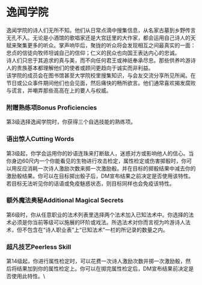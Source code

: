 # 逸闻学院

&#x20;   逸闻学院的诗人们无所不知。他们从日常点滴中搜集信息，从名家古墓到乡野传言无孔不入。无论是小酒馆的歌唱家还是大宫廷里的大作家，都会运用自己诗人的天赋来聚集更多的听众。掌声响毕后，聚拢的听众将会发现相互之间最真实的一面：忠贞的信徒向牧师坦诚自己的信仰；仁义的民众也向国王表达内心的忠诚。\
&#x20;   诗人们只忠于其追求的真与美，而不向任何君王或神祇奉承尽忠。那些供养吟游诗人的贵族基本都理解他们的使者或顾问更趋向于诚实而非利益。\
&#x20;   该学院的成员会在图书馆甚至大学院校里搜集知识，与会友交流分享所见所闻。在节日或公众事件期间他们也会见面，然后痛快的畅所欲言。他们通常喜欢揭发腐败与谎言，并嘲弄那些高高在上的要人与权威。

### **附赠熟练项Bonus Proficiencies**

&#x20;   第3级选择逸闻学院时，你获得三个自选技能的熟练项。

### **语出惊人Cutting Words**

&#x20;   第3级起，你学会运用你的妙语连珠来打断敌人，迷惑对方或影响他人的信心。当你身边60尺内一个你能看见的生物进行攻击检定，属性检定或伤害掷骰时，你可以用反应消耗一次诗人激励次数来掷一次激励骰。并在目标的掷骰结果中减去你的激励骰结果。你可以在目标掷出骰子后，DM宣布结果之前决定是否使用该特性。若目标无法听见你的话语或免疫魅惑状态，则目标同样也会免疫该特性。

### **额外魔法奥秘Additional Magical Secrets**

&#x20;   第6级时，你从任意职业的法术列表里选择两个法术加入已知法术中。你选择的法术必须是你当前等级可以施展的环阶或戏法。所选法术对你而言视为吟游诗人法术，但不包含在“诗人职业表”上“已知法术”一栏的所记录的数量之内。

### **超凡技艺Peerless Skill**

&#x20;   第14级起，你进行属性检定时，可以花费一次诗人激励次数并掷一次激励骰，然后将结果加到你的属性检定上。你可以在掷完属性检定后，DM宣布结果前决定是否使用此特性。\
